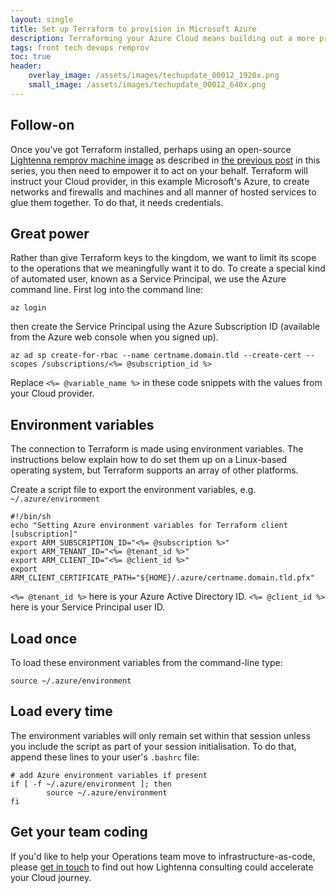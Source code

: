 ```yaml
---
layout: single
title: Set up Terraform to provision in Microsoft Azure
description: Terraforming your Azure Cloud means building out a more predictable, reliable and extensible Cloud estate for the future
tags: front tech devops remprov
toc: true
header:
    overlay_image: /assets/images/techupdate_00012_1920x.png
    small_image: /assets/images/techupdate_00012_640x.png
---
```


## Follow-on
Once you've got Terraform installed, perhaps using an open-source [Lightenna remprov machine image]() as described in [the previous post]() in this series, you then need to empower it to act on your behalf.  Terraform will instruct your Cloud provider, in this example Microsoft's Azure, to create networks and firewalls and machines and all manner of hosted services to glue them together.  To do that, it needs credentials.

<!--- @todo include cert generation instructions
## Creating a secure token (certificate)
-->

## Great power
Rather than give Terraform keys to the kingdom, we want to limit its scope to the operations that we meaningfully want it to do.  To create a special kind of automated user, known as a Service Principal, we use the Azure command line.  First log into the command line:
```
az login
```
then create the Service Principal using the Azure Subscription ID (available from the Azure web console when you signed up).
```
az ad sp create-for-rbac --name certname.domain.tld --create-cert --scopes /subscriptions/<%= @subscription_id %>
```
Replace `<%= @variable_name %>` in these code snippets with the values from your Cloud provider.

## Environment variables
The connection to Terraform is made using environment variables.  The instructions below explain how to do set them up on a Linux-based operating system, but Terraform supports an array of other platforms.

Create a script file to export the environment variables, e.g. `~/.azure/environment`
```
#!/bin/sh
echo "Setting Azure environment variables for Terraform client [subscription]"
export ARM_SUBSCRIPTION_ID="<%= @subscription %>"
export ARM_TENANT_ID="<%= @tenant_id %>"
export ARM_CLIENT_ID="<%= @client_id %>"
export ARM_CLIENT_CERTIFICATE_PATH="${HOME}/.azure/certname.domain.tld.pfx"
```

`<%= @tenant_id %>` here is your Azure Active Directory ID.  `<%= @client_id %>` here is your Service Principal user ID.

## Load once
To load these environment variables from the command-line type:
```
source ~/.azure/environment
```

## Load every time
The environment variables will only remain set within that session unless you include the script as part of your session initialisation.  To do that, append these lines to your user's `.bashrc` file:
```
# add Azure environment variables if present
if [ -f ~/.azure/environment ]; then
        source ~/.azure/environment
fi
```

## Get your team coding
If you'd like to help your Operations team move to infrastructure-as-code, please [get in touch](/contact) to find out how Lightenna consulting could accelerate your Cloud journey.
